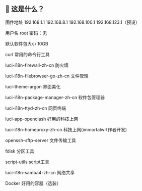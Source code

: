 
## 🤔 这是什么？

固件地址 192.168.1.1 192.168.8.1 192.168.100.1 192.168.123.1（预设）

用户名 root 密码：无

默认软件包大小 10GB

curl 常用的命令行工具

luci-i18n-firewall-zh-cn 防火墙

luci-i18n-filebrowser-go-zh-cn 文件管理

luci-theme-argon 界面美化

luci-i18n-package-manager-zh-cn  软件包管理器

luci-i18n-ttyd-zh-cn 网页终端

luci-app-openclash 好用的科技上网

luci-i18n-homeproxy-zh-cn 科技上网(immortalwrt作者开发)

openssh-sftp-server 文件传输工具

fdisk 分区工具

script-utils script工具

luci-i18n-samba4-zh-cn 网络共享


Docker 好用的容器（选装）
